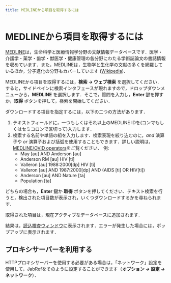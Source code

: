 ```yaml
---
title: MEDLINEから項目を取得するには
---
```


# MEDLINEから項目を取得するには

[MEDLINE](https://www.nlm.nih.gov/pubs/factsheets/medline.html)は，生命科学と医療情報学分野の文献情報データベースです．医学・介護学・薬学・歯学・獣医学・健康管理の各分野にわたる学術誌論文の書誌情報を収めています．また，MEDLINEは，生物学と生化学の文献の多くを網羅しているほか，分子進化の分野もカバーしています ([Wikipedia](https://en.wikipedia.org/wiki/MEDLINE))．

MEDLINEから項目を取得するには，**検索 → ウェブ検索** を選択してください．すると，サイドペインに検索インタフェースが現れますので，ドロップダウンメニューから，**MEDLINE** を選択します．そこで，質問を入力し，**Enter** 鍵を押すか，**取得** ボタンを押して，検索を開始してください．

ダウンロードする項目を指定するには，以下の二つの方法があります．

1.  テキストフィールドに，一つもしくはそれ以上のMEDLINE IDを(コンマもしくはセミコロンで区切って)入力します．
2.  検索する名前や単語の組を入力します．検索表現を絞り込むのに，*and* 演算子や *or* 演算子および括弧を使用することもできます．詳しい説明は，[MEDLINE/OVID operators](http://www.ovid.com/site/products/ovidguide/medline.htm)をご覧ください．
  例:
    -  May \[au\] AND Anderson \[au\]
    -  Anderson RM \[au\] HIV \[ti\]
    -  Valleron \[au\] 1988:2000\[dp\] HIV \[ti\]
    -  Valleron \[au\] AND 1987:2000\[dp\] AND (AIDS \[ti\] OR HIV\[ti\])
    -  Anderson \[au\] AND Nature \[ta\]
    -  Population \[ta\]

どちらの場合も，**Enter** 鍵か **取得** ボタンを押してください．テキスト検索を行うと，検出された項目数が表示され，いくつダウンロードするかを尋ねられます．

取得された項目は，現在アクティブなデータベースに追加されます．

結果は，[読込検査ウィンドウ](ImportInspectionDialog)に表示されます．エラーが発生した場合には，ポップアップに表示されます．

## プロキシサーバーを利用する

HTTPプロキシサーバーを使用する必要がある場合は，「ネットワーク」設定を使用して，JabRefをそのように設定することができます（**オプション → 設定 → ネットワーク**）．
